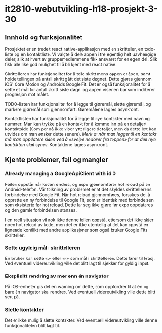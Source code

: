 # it2810-webutvikling-h18-prosjekt-3-30


## Innhold og funksjonalitet

Prosjektet er en tredelt react native-applikasjon med en skritteller, en todo-liste og en kontaktliste. Vi valgte å dele appen i tre egentlig helt uavhengige deler, slik at hvert av gruppemedlemmene fikk ansvaret for en egen del. Slik fikk alle like god mulighet til å bli kjent med react native. 

Skrittelleren har funksjonalitet for å telle skritt mens appen er åpen, samt holde tellingen på antall skritt gått det siste døgnet. Dette gjøres gjennom iOS' Core Motion og Androids Google Fit. Det er også funksjonalitet for å sette et mål for antall skritt siste døgn, og appen viser en bar som indikerer progresjon mot målet.

TODO-listen har funksjonalitet for å legge til gjøremål, slette gjøremål, og markere gjøremål som gjennomført. Gjøremålene lagres asynkront.

Kontaktlisten har funksjonalitet for å legge til nye kontakter med navn og nummer. Man kan trykke på en kontakt for å komme inn på en detaljert kontaktside (Som per nå ikke viser ytterligere detaljer, men da dette lett kan utvides om man ønsker dette senere). 
*Merk at når man legger til en kontakt må man oppdatere siden ved å «sveipe nedover fra toppen» for at den nye kontakten skal synes.*
Kontaktene lagres asynkront.

## Kjente problemer, feil og mangler

### Already managing a GoogleApiClient with id 0
Feilen oppstår når koden endres, og expo gjennomfører hot reload på en Android-telefon. Vår tolkning av problemet er at det skyldes skrittellerens forbindelse med Google Fit. Når hot reload gjennomføres, forsøkes det å opprette en ny forbindelse til Google Fit, som er identisk med forbindelsen som eksisterte før hot reload. Dette lar seg ikke gjøre før expo oppdateres og den gamle forbindelsen stanses.

I en reell situasjon vil nok ikke denne feilen oppstå, ettersom det ikke skjer noen hot reload av kode, men det er ikke utenkelig at det kan oppstå en lignende konflikt med andre applikasjoner som også bruker Google Fits skritteller. 

### Sette ugyldig mål i skrittelleren
En bruker kan sette «.» eller «-» som mål i skrittelleren. Dette fører til krasj. Ved eventuell videreutvikling ville det blitt lagt til sjekker for gyldig input. 

### Eksplisitt rendring av mer enn én navigator
På iOS-enheter gis det en warning om dette, som oppfordrer til at én og bare én navigator skal rendres. Ved eventuell videreutvikling ville dette blitt sett på.

### Slette kontakter
Det er ikke mulig å slette kontakter. Ved eventuell videreutvikling ville denne funksjonaliteten blitt lagt til.
